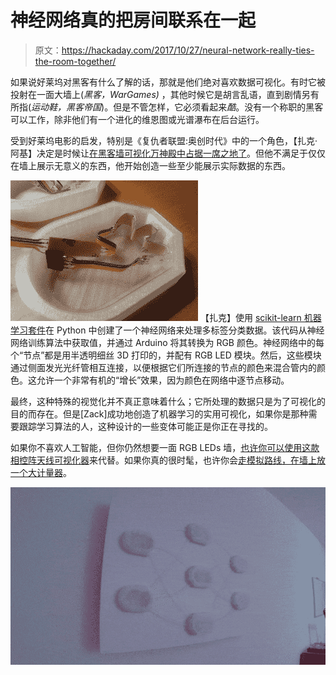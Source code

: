 # 神经网络真的把房间联系在一起

> 原文：<https://hackaday.com/2017/10/27/neural-network-really-ties-the-room-together/>

如果说好莱坞对黑客有什么了解的话，那就是他们绝对喜欢数据可视化。有时它被投射在一面大墙上(*黑客，WarGames)* ，其他时候它是胡言乱语，直到剧情另有所指(*运动鞋，黑客帝国*)。但是不管怎样，它必须看起来*酷*。没有一个称职的黑客可以工作，除非他们有一个进化的维恩图或光谱瀑布在后台运行。

受到好莱坞电影的启发，特别是《复仇者联盟:奥创时代》中的一个角色，【扎克·阿基】决定是时候让[在黑客墙可视化万神殿中占据一席之地了](https://github.com/ZackAkil/rgb-neural-net)。但他不满足于仅仅在墙上展示无意义的东西，他开始创造一些至少能展示实际数据的东西。

[![](img/a08a13b6e14df26102d9f240fa5d4b26.png)](https://hackaday.com/wp-content/uploads/2017/10/aiwall_detail.jpg) 【扎克】使用 [scikit-learn 机器学习套件](http://scikit-learn.org/stable/)在 Python 中创建了一个神经网络来处理多标签分类数据。该代码从神经网络训练算法中获取值，并通过 Arduino 将其转换为 RGB 颜色。神经网络中的每个“节点”都是用半透明细丝 3D 打印的，并配有 RGB LED 模块。然后，这些模块通过侧面发光光纤管相互连接，以便根据它们所连接的节点的颜色来混合管内的颜色。这允许一个非常有机的“增长”效果，因为颜色在网络中逐节点移动。

最终，这种特殊的视觉化并不真正意味着什么；它所处理的数据只是为了可视化的目的而存在。但是[Zack]成功地创造了机器学习的实用可视化，如果你是那种需要跟踪学习算法的人，这种设计的一些变体可能正是你正在寻找的。

如果你不喜欢人工智能，但你仍然想要一面 RGB LEDs 墙，[也许你可以使用这款相控阵天线可视化器](https://hackaday.com/2017/01/05/visualization-of-a-phased-array-antenna-system/)来代替。如果你真的很时髦，也许你会[走模拟路线，在墙上放一个大计量器](https://hackaday.com/2011/04/27/data-scraping-and-visualization-with-python/)。

[![](img/6636854fd4e7769362675b30973524da.png)](https://hackaday.com/wp-content/uploads/2017/10/aiwall_anim.gif)